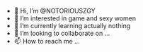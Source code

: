 - 👋 Hi, I’m @NOTORIOUSZGY
- 👀 I’m interested in game and sexy women
- 🌱 I’m currently learning actually nothing
- 💞️ I’m looking to collaborate on ...
- 📫 How to reach me ...

<!---
NOTORIOUSZGY/NOTORIOUSZGY is a ✨ special ✨ repository because its `README.md` (this file) appears on your GitHub profile.
You can click the Preview link to take a look at your changes.
--->
